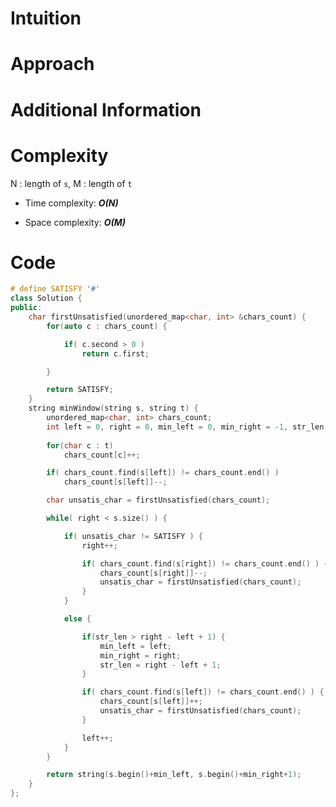 # Intuition

# Approach

# Additional Information

# Complexity
N : length of `s`, M : length of `t`
- Time complexity: ***O(N)***
<!-- Add your time complexity here, e.g. $$O(n)$$ -->

- Space complexity: ***O(M)***
<!-- Add your space complexity here, e.g. $$O(n)$$ -->

# Code
```cpp
# define SATISFY '#'
class Solution {
public:
    char firstUnsatisfied(unordered_map<char, int> &chars_count) {
        for(auto c : chars_count) {

            if( c.second > 0 )
                return c.first;

        }

        return SATISFY;
    }
    string minWindow(string s, string t) {
        unordered_map<char, int> chars_count;
        int left = 0, right = 0, min_left = 0, min_right = -1, str_len = INT_MAX;
        
        for(char c : t)
            chars_count[c]++;

        if( chars_count.find(s[left]) != chars_count.end() )
            chars_count[s[left]]--;

        char unsatis_char = firstUnsatisfied(chars_count);

        while( right < s.size() ) {

            if( unsatis_char != SATISFY ) {
                right++;

                if( chars_count.find(s[right]) != chars_count.end() ) {
                    chars_count[s[right]]--;
                    unsatis_char = firstUnsatisfied(chars_count);
                }
            }

            else {

                if(str_len > right - left + 1) {
                    min_left = left;
                    min_right = right;
                    str_len = right - left + 1;
                }

                if( chars_count.find(s[left]) != chars_count.end() ) {
                    chars_count[s[left]]++;
                    unsatis_char = firstUnsatisfied(chars_count);
                }

                left++;
            }
        }

        return string(s.begin()+min_left, s.begin()+min_right+1);
    }
};
```
